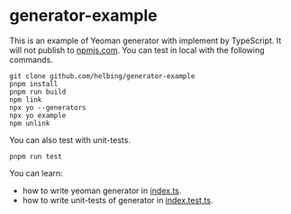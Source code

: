 # generator-example

This is an example of Yeoman generator with implement by TypeScript. It will not publish to [npmjs.com](https://www.npmjs.com/). You can test in local with the following commands.

```shell
git clone github.com/helbing/generator-example
pnpm install
pnpm run build
npm link
npx yo --generators
npx yo example
npm unlink
```

You can also test with unit-tests.

```shell
pnpm run test
```

You can learn:

- how to write yeoman generator in [index.ts](./src/app/index.ts).
- how to write unit-tests of generator in [index.test.ts](./src/app/index.test.ts).
